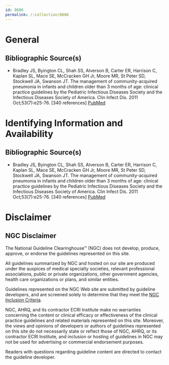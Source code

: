 ```yaml
---
id: 8686
permalink: /:collection/8686
---
```


# General

## Bibliographic Source(s)

- Bradley JS, Byington CL, Shah SS, Alverson B, Carter ER, Harrison C, Kaplan SL, Mace SE, McCracken GH Jr, Moore MR, St Peter SD, Stockwell JA, Swanson JT. The management of community-acquired pneumonia in infants and children older than 3 months of age: clinical practice guidelines by the Pediatric Infectious Diseases Society and the Infectious Diseases Society of America. Clin Infect Dis. 2011 Oct;53(7):e25-76. [340 references] [ PubMed ](http://www.ncbi.nlm.nih.gov/entrez/query.fcgi?cmd=Retrieve&db=pubmed&dopt=Abstract&list_uids=21880587)

# Identifying Information and Availability

## Bibliographic Source(s)

- Bradley JS, Byington CL, Shah SS, Alverson B, Carter ER, Harrison C, Kaplan SL, Mace SE, McCracken GH Jr, Moore MR, St Peter SD, Stockwell JA, Swanson JT. The management of community-acquired pneumonia in infants and children older than 3 months of age: clinical practice guidelines by the Pediatric Infectious Diseases Society and the Infectious Diseases Society of America. Clin Infect Dis. 2011 Oct;53(7):e25-76. [340 references] [ PubMed ](http://www.ncbi.nlm.nih.gov/entrez/query.fcgi?cmd=Retrieve&db=pubmed&dopt=Abstract&list_uids=21880587)

# Disclaimer

## NGC Disclaimer

The National Guideline Clearinghouse™ (NGC) does not develop, produce, approve, or endorse the guidelines represented on this site.

All guidelines summarized by NGC and hosted on our site are produced under the auspices of medical specialty societies, relevant professional associations, public or private organizations, other government agencies, health care organizations or plans, and similar entities.

Guidelines represented on the NGC Web site are submitted by guideline developers, and are screened solely to determine that they meet the [NGC Inclusion Criteria](/help-and-about/summaries/inclusion-criteria).

NGC, AHRQ, and its contractor ECRI Institute make no warranties concerning the content or clinical efficacy or effectiveness of the clinical practice guidelines and related materials represented on this site. Moreover, the views and opinions of developers or authors of guidelines represented on this site do not necessarily state or reflect those of NGC, AHRQ, or its contractor ECRI Institute, and inclusion or hosting of guidelines in NGC may not be used for advertising or commercial endorsement purposes.

Readers with questions regarding guideline content are directed to contact the guideline developer.

